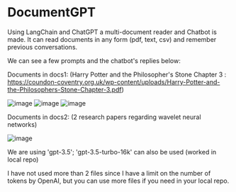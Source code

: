 # DocumentGPT

Using LangChain and ChatGPT a multi-document reader and Chatbot is made. It can read documents in any form (pdf, text, csv) and remember previous conversations.

We can see a few prompts and the chatbot's replies below:

Documents in docs1: (Harry Potter and the Philosopher's Stone Chapter 3 : https://coundon-coventry.org.uk/wp-content/uploads/Harry-Potter-and-the-Philosophers-Stone-Chapter-3.pdf)

![image](https://github.com/RutunjayRao/Document-Chatbot/assets/89570687/e9ff245b-54cb-492a-86b9-db85a0be6164)
![image](https://github.com/RutunjayRao/Document-Chatbot/assets/89570687/0e25cdc8-10b5-4dc7-8610-61ec6705d304)
![image](https://github.com/RutunjayRao/Document-Chatbot/assets/89570687/24c54bdd-d52e-411f-95fd-d5b787de7183)

Documents in docs2: (2 research papers regarding wavelet neural networks)

![image](https://github.com/RutunjayRao/Document-Chatbot/assets/89570687/5d003d14-78f2-498f-baf2-e2b97d2d6d98)

We are using 'gpt-3.5'; 'gpt-3.5-turbo-16k' can also be used (worked in local repo)

I have not used more than 2 files since I have a limit on the number of tokens by OpenAI, but you can use more files if you need in your local repo.
